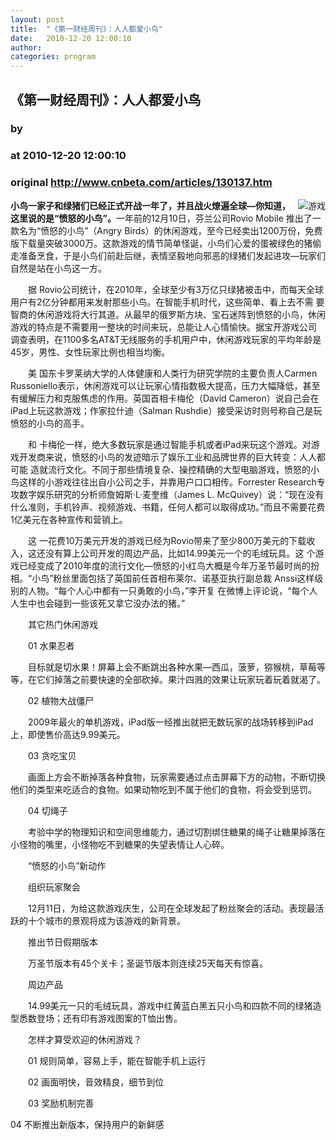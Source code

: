 ```yaml
---
layout: post
title:  "《第一财经周刊》：人人都爱小鸟"
date:   2010-12-20 12:00:10
author: 
categories: program
---
```


## 《第一财经周刊》：人人都爱小鸟
### by 
### at 2010-12-20 12:00:10
### original <http://www.cnbeta.com/articles/130137.htm>

<div><a rel="nofollow" href="http://www.cnbeta.com/topics/39.htm"><img src="http://img.cnbeta.com/topics/game.png" alt="游戏" name="sign" align="right"></a>
        <p><strong>小鸟一家子和绿猪们已经正式开战一年了，并且战火燎遍全球—你知道，这里说的是“愤怒的小鸟”。</strong>一年前的12月10日，芬兰公司Rovio Mobile 推出了一款名为“愤怒的小鸟”（Angry Birds）的休闲游戏，至今已经卖出1200万份，免费版下载量突破3000万。这款游戏的情节简单怪诞，小鸟们心爱的蛋被绿色的猪偷走准备烹食，于是小鸟们前赴后继，表情坚毅地向邪恶的绿猪们发起进攻—玩家们自然是站在小鸟这一方。</p>
		<p><p style="text-indent:2em">据 Rovio公司统计，在2010年，全球至少有3万亿只绿猪被击中，而每天全球用户有2亿分钟都用来发射那些小鸟。在智能手机时代，这些简单、看上去不需 要智商的休闲游戏将大行其道。从最早的俄罗斯方块、宝石迷阵到愤怒的小鸟，休闲游戏的特点是不需要用一整块的时间来玩，总能让人心情愉快。据宝开游戏公司 调查表明，在1100多名AT&amp;T无线服务的手机用户中，休闲游戏玩家的平均年龄是45岁，男性、女性玩家比例也相当均衡。</p>
<p style="text-indent:2em">美 国东卡罗莱纳大学的人体健康和人类行为研究学院的主要负责人Carmen  Russoniello表示，休闲游戏可以让玩家心情指数极大提高，压力大幅降低，甚至有缓解压力和克服焦虑的作用。英国首相卡梅伦（David  Cameron）说自己会在iPad上玩这款游戏；作家拉什迪（Salman Rushdie）接受采访时则号称自己是玩愤怒的小鸟的高手。</p>
<p style="text-indent:2em">和 卡梅伦一样，绝大多数玩家是通过智能手机或者iPad来玩这个游戏。对游戏开发商来说，愤怒的小鸟的发迹暗示了娱乐工业和品牌世界的巨大转变：人人都可能 造就流行文化。不同于那些情境复杂、操控精确的大型电脑游戏，愤怒的小鸟这样的小游戏往往出自小公司之手，并靠用户口口相传。Forrester  Research专攻数字娱乐研究的分析师詹姆斯·L·麦奎维（James L.  McQuivey）说：“现在没有什么准则，手机铃声、视频游戏、书籍，任何人都可以取得成功。”而且不需要花费1亿美元在各种宣传和营销上。</p>
<p style="text-indent:2em">这 一花费10万美元开发的游戏已经为Rovio带来了至少800万美元的下载收入，这还没有算上公司开发的周边产品，比如14.99美元一个的毛绒玩具。这 个游戏已经变成了2010年度的流行文化—愤怒的小红鸟大概是今年万圣节最时尚的扮相。“小鸟”粉丝里面包括了英国前任首相布莱尔、诺基亚执行副总裁 Anssi这样级别的人物。“每个人心中都有一只勇敢的小鸟，”李开复 在微博上评论说，“每个人人生中也会碰到一些该死又拿它没办法的猪。”</p>
<p style="text-indent:2em">其它热门休闲游戏</p>
<p style="text-indent:2em">01 水果忍者</p>
<p style="text-indent:2em">目标就是切水果！屏幕上会不断跳出各种水果—西瓜，菠萝，猕猴桃，草莓等等，在它们掉落之前要快速的全部砍掉。果汁四溅的效果让玩家玩着玩着就渴了。</p>
<p style="text-indent:2em">02 植物大战僵尸</p>
<p style="text-indent:2em">2009年最火的单机游戏，iPad版一经推出就把无数玩家的战场转移到iPad上，即使售价高达9.99美元。</p>
<p style="text-indent:2em">03 贪吃宝贝</p>
<p style="text-indent:2em">画面上方会不断掉落各种食物，玩家需要通过点击屏幕下方的动物，不断切换他们的类型来吃适合的食物。如果动物吃到不属于他们的食物，将会受到惩罚。</p>
<p style="text-indent:2em">04 切绳子</p>
<p style="text-indent:2em">考验中学的物理知识和空间思维能力，通过切割绑住糖果的绳子让糖果掉落在小怪物的嘴里，小怪物吃不到糖果的失望表情让人心碎。</p>
<p style="text-indent:2em">“愤怒的小鸟”新动作</p>
<p style="text-indent:2em">组织玩家聚会</p>
<p style="text-indent:2em">12月11日，为给这款游戏庆生，公司在全球发起了粉丝聚会的活动。表现最活跃的十个城市的景观将成为该游戏的新背景。</p>
<p style="text-indent:2em">推出节日假期版本</p>
<p style="text-indent:2em">万圣节版本有45个关卡；圣诞节版本则连续25天每天有惊喜。</p>
<p style="text-indent:2em">周边产品</p>
<p style="text-indent:2em">14.99美元一只的毛绒玩具，游戏中红黄蓝白黑五只小鸟和四款不同的绿猪造型悉数登场；还有印有游戏图案的T恤出售。</p>
<p style="text-indent:2em">怎样才算受欢迎的休闲游戏？</p>
<p style="text-indent:2em">01 规则简单，容易上手，能在智能手机上运行</p>
<p style="text-indent:2em">02 画面明快，音效精良，细节到位</p>
<p style="text-indent:2em">03 奖励机制完善</p>
04 不断推出新版本，保持用户的新鲜感</p></div>
